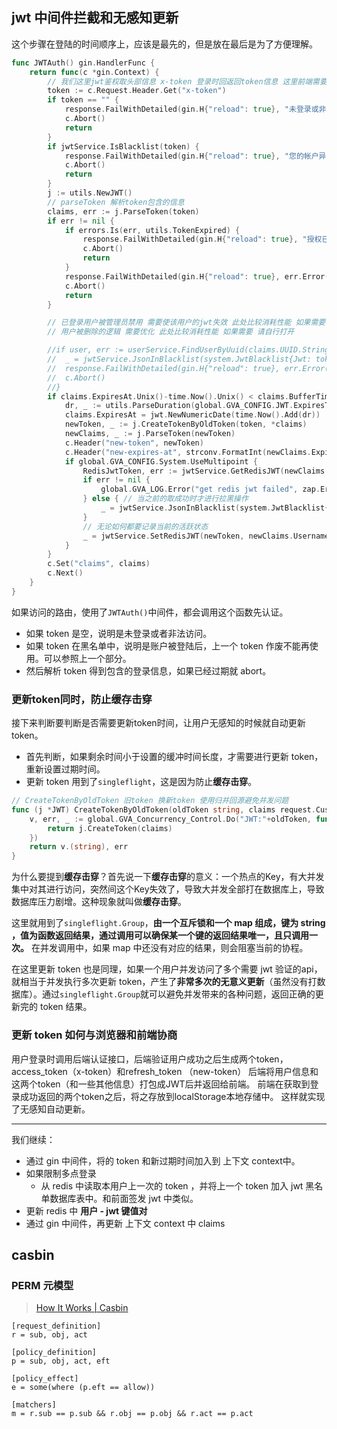 ## jwt 中间件拦截和无感知更新
这个步骤在登陆的时间顺序上，应该是最先的，但是放在最后是为了方便理解。
```go
func JWTAuth() gin.HandlerFunc {
	return func(c *gin.Context) {
		// 我们这里jwt鉴权取头部信息 x-token 登录时回返回token信息 这里前端需要把token存储到cookie或者本地localStorage中 不过需要跟后端协商过期时间 可以约定刷新令牌或者重新登录
		token := c.Request.Header.Get("x-token")
		if token == "" {
			response.FailWithDetailed(gin.H{"reload": true}, "未登录或非法访问", c)
			c.Abort()
			return
		}
		if jwtService.IsBlacklist(token) {
			response.FailWithDetailed(gin.H{"reload": true}, "您的帐户异地登陆或令牌失效", c)
			c.Abort()
			return
		}
		j := utils.NewJWT()
		// parseToken 解析token包含的信息
		claims, err := j.ParseToken(token)
		if err != nil {
			if errors.Is(err, utils.TokenExpired) {
				response.FailWithDetailed(gin.H{"reload": true}, "授权已过期", c)
				c.Abort()
				return
			}
			response.FailWithDetailed(gin.H{"reload": true}, err.Error(), c)
			c.Abort()
			return
		}

		// 已登录用户被管理员禁用 需要使该用户的jwt失效 此处比较消耗性能 如果需要 请自行打开
		// 用户被删除的逻辑 需要优化 此处比较消耗性能 如果需要 请自行打开

		//if user, err := userService.FindUserByUuid(claims.UUID.String()); err != nil || user.Enable == 2 {
		//	_ = jwtService.JsonInBlacklist(system.JwtBlacklist{Jwt: token})
		//	response.FailWithDetailed(gin.H{"reload": true}, err.Error(), c)
		//	c.Abort()
		//}
		if claims.ExpiresAt.Unix()-time.Now().Unix() < claims.BufferTime {
			dr, _ := utils.ParseDuration(global.GVA_CONFIG.JWT.ExpiresTime)
			claims.ExpiresAt = jwt.NewNumericDate(time.Now().Add(dr))
			newToken, _ := j.CreateTokenByOldToken(token, *claims)
			newClaims, _ := j.ParseToken(newToken)
			c.Header("new-token", newToken)
			c.Header("new-expires-at", strconv.FormatInt(newClaims.ExpiresAt.Unix(), 10))
			if global.GVA_CONFIG.System.UseMultipoint {
				RedisJwtToken, err := jwtService.GetRedisJWT(newClaims.Username)
				if err != nil {
					global.GVA_LOG.Error("get redis jwt failed", zap.Error(err))
				} else { // 当之前的取成功时才进行拉黑操作
					_ = jwtService.JsonInBlacklist(system.JwtBlacklist{Jwt: RedisJwtToken})
				}
				// 无论如何都要记录当前的活跃状态
				_ = jwtService.SetRedisJWT(newToken, newClaims.Username)
			}
		}
		c.Set("claims", claims)
		c.Next()
	}
}
```
如果访问的路由，使用了`JWTAuth()`中间件，都会调用这个函数先认证。
- 如果 token 是空，说明是未登录或者非法访问。
- 如果 token 在黑名单中，说明是账户被登陆后，上一个 token 作废不能再使用。可以参照上一个部分。
- 然后解析 token 得到包含的登录信息，如果已经过期就 abort。
### 更新token同时，防止缓存击穿
接下来判断要判断是否需要更新token时间，让用户无感知的时候就自动更新 token。

- 首先判断，如果剩余时间小于设置的缓冲时间长度，才需要进行更新 token，重新设置过期时间。
- 更新 token  用到了`singleflight`，这是因为防止**缓存击穿**。
```go
// CreateTokenByOldToken 旧token 换新token 使用归并回源避免并发问题
func (j *JWT) CreateTokenByOldToken(oldToken string, claims request.CustomClaims) (string, error) {
	v, err, _ := global.GVA_Concurrency_Control.Do("JWT:"+oldToken, func() (interface{}, error) {
		return j.CreateToken(claims)
	})
	return v.(string), err
}
```
为什么要提到**缓存击穿**？首先说一下**缓存击穿**的意义：一个热点的Key，有大并发集中对其进行访问，突然间这个Key失效了，导致大并发全部打在数据库上，导致数据库压力剧增。这种现象就叫做**缓存击穿**。

这里就用到了`singleflight.Group`，**由一个互斥锁和一个 map 组成，键为 string ，值为函数返回结果，通过调用可以确保某一个键的返回结果唯一，且只调用一次。** 在并发调用中，如果 map 中还没有对应的结果，则会阻塞当前的协程。

在这里更新 token 也是同理，如果一个用户并发访问了多个需要 jwt 验证的api，就相当于并发执行多次更新 token，产生了**非常多次的无意义更新**（虽然没有打数据库）。通过`singleflight.Group`就可以避免并发带来的各种问题，返回正确的更新完的 token 结果。

### 更新 token 如何与浏览器和前端协商
用户登录时调用后端认证接口，后端验证用户成功之后生成两个token，access_token（x-token）和refresh_token （new-token）
后端将用户信息和这两个token（和一些其他信息）打包成JWT后并返回给前端。
前端在获取到登录成功返回的两个token之后，将之存放到localStorage本地存储中。
这样就实现了无感知自动更新。

---

我们继续：
- 通过 gin 中间件，将的 token 和新过期时间加入到 上下文 context中。
- 如果限制多点登录
	- 从 redis 中读取本用户上一次的 token ，并将上一个 token 加入 jwt 黑名单数据库表中。和前面签发 jwt 中类似。
- 更新 redis 中 **用户 - jwt 键值对**
- 通过 gin 中间件，再更新 上下文 context 中 claims


## casbin
### PERM 元模型
> [How It Works | Casbin](https://casbin.org/zh/docs/how-it-works)
```
[request_definition]
r = sub, obj, act

[policy_definition]
p = sub, obj, act, eft

[policy_effect]
e = some(where (p.eft == allow))

[matchers]
m = r.sub == p.sub && r.obj == p.obj && r.act == p.act
```